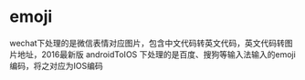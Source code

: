 # emoji
wechat下处理的是微信表情对应图片，包含中文代码转英文代码，英文代码转图片地址，2016最新版
androidToIOS 下处理的是百度、搜狗等输入法输入的emoji编码，将之对应为IOS编码
